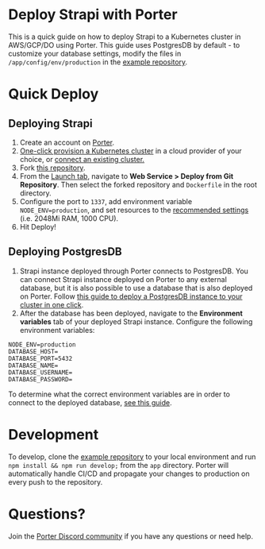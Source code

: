 # Deploy Strapi with Porter
This is a quick guide on how to deploy Strapi to a Kubernetes cluster in AWS/GCP/DO using Porter. This guide uses PostgresDB by default - to customize your database settings, modify the files in `/app/config/env/production` in the [example repository](https://github.com/porter-dev/strapi).

# Quick Deploy
## Deploying Strapi
1. Create an account on [Porter](https://dashboard.getporter.dev).
2. [One-click provision a Kubernetes cluster](https://docs.porter.run/docs/getting-started-with-porter-on-aws) in a cloud provider of your choice, or [connect an existing cluster.](https://docs.porter.run/docs/cli-documentation#connecting-to-an-existing-cluster)
3. Fork [this repository](https://github.com/porter-dev/strapi).
4. From the [Launch tab](https://dashboard.getporter.dev/launch), navigate to **Web Service > Deploy from Git Repository**. Then select the forked repository and `Dockerfile` in the root directory.
5. Configure the port to `1337`, add environment variable `NODE_ENV=production`, and set resources to the [recommended settings](https://strapi.io/documentation/developer-docs/latest/setup-deployment-guides/deployment.html#general-guidelines) (i.e. 2048Mi RAM, 1000 CPU).
6. Hit Deploy!

## Deploying PostgresDB
1. Strapi instance deployed through Porter connects to PostgresDB. You can connect Strapi instance deployed on Porter to any external database, but it is also possible to use a database that is also deployed on Porter. Follow [this guide to deploy a PostgresDB instance to your cluster in one click](https://docs.porter.run/docs/postgresdb).
2. After the database has been deployed, navigate to the **Environment variables** tab of your deployed Strapi instance. Configure the following environment variables:
```
NODE_ENV=production
DATABASE_HOST=
DATABASE_PORT=5432
DATABASE_NAME=
DATABASE_USERNAME=
DATABASE_PASSWORD=
```
To determine what the correct environment variables are in order to connect to the deployed database, [see this guide](https://docs.porter.run/docs/postgresdb#connecting-to-the-database).

# Development
To develop, clone the [example repository](https://github.com/porter-dev/strapi) to your local environment and run `npm install && npm run develop;` from the `app` directory. Porter will automatically handle CI/CD and propagate your changes to production on every push to the repository.

# Questions?
Join the [Porter Discord community](https://discord.gg/FaaFjb6DXA) if you have any questions or need help.
